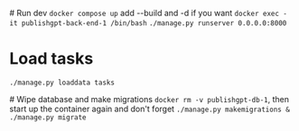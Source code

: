 # Run dev
`docker compose up` add --build and -d if you want
`docker exec -it publishgpt-back-end-1 /bin/bash`
`./manage.py runserver 0.0.0.0:8000`

# Load tasks
`./manage.py loaddata tasks`

# Wipe database and make migrations
`docker rm -v publishgpt-db-1`, then start up the container again and don't forget
`./manage.py makemigrations & ./manage.py migrate`